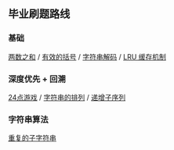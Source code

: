 ## 毕业刷题路线

### 基础
[两数之和]() / [有效的括号]() / [字符串解码]() / [LRU 缓存机制]()

### 深度优先 + 回溯
[24点游戏](https://leetcode-cn.com/problems/24-game/) / [字符串的排列](https://leetcode-cn.com/problems/zi-fu-chuan-de-pai-lie-lcof/) /
[递增子序列](https://leetcode-cn.com/problems/increasing-subsequences/)

### 字符串算法
[重复的子字符串](https://leetcode-cn.com/problems/repeated-substring-pattern/)














